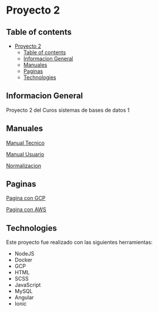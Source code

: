 # Proyecto 2

## Table of contents
- [Proyecto 2](#proyecto-2)
  - [Table of contents](#table-of-contents)
  - [Informacion General](#informacion-general)
  - [Manuales](#manuales)
  - [Paginas](#paginas)
  - [Technologies](#technologies)

## Informacion General
Proyecto 2 del Curos sistemas de bases de datos 1

## Manuales
[Manual Tecnico](https://github.com/dani3l8200/BD1-Proyecto2-201801364/blob/main/doc/Manual%20Tecnico.pdf)

[Manual Usuario](https://github.com/dani3l8200/BD1-Proyecto2-201801364/blob/main/doc/Manual%20de%20Usuario.pdf)

[Normalizacion](https://github.com/dani3l8200/BD1-Proyecto2-201801364/blob/main/doc/Normalizaci%C3%B3n.pdf)


## Paginas 
[Pagina con GCP](https://proyecto2-by-201801364-b6u7hq5j3q-uc.a.run.app/)

[Pagina con AWS](http://ace2-practica1-prenda-1s2021.s3-website.us-east-2.amazonaws.com/)

## Technologies
Este proyecto fue realizado con las siguientes herramientas:
* NodeJS
* Docker
* GCP
* HTML
* SCSS
* JavaScript
* MySQL
* Angular
* Ionic


